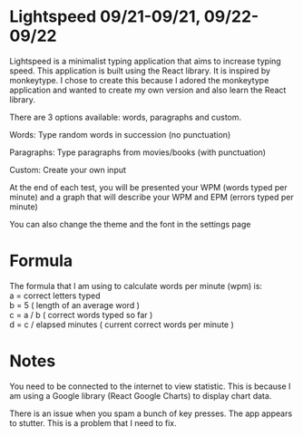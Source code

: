 # Lightspeed 09/21-09/21, 09/22-09/22

Lightspeed is a minimalist typing application that aims to increase typing speed.
This application is built using the React library. It is inspired by monkeytype.
I chose to create this because I adored the monkeytype application and wanted to
create my own version and also learn the React library.

There are 3 options available: words, paragraphs and custom.

Words: Type random words in succession (no punctuation)

Paragraphs: Type paragraphs from movies/books (with punctuation)

Custom: Create your own input

At the end of each test, you will be presented your WPM (words typed per minute) and a graph
that will describe your WPM and EPM (errors typed per minute)

You can also change the theme and the font in the settings page

# Formula
The formula that I am using to calculate words per minute (wpm) is: <br>
a = correct letters typed <br>
b = 5 ( length of an average word ) <br>
c = a / b  ( correct words typed so far ) <br>
d = c / elapsed minutes ( current correct words per minute )

# Notes
You need to be connected to the internet to view statistic. This is because I am using a Google library (React Google Charts) to display chart data.

There is an issue when you spam a bunch of key presses. The app appears to stutter. This is a problem that I need to fix.
